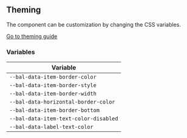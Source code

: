 ## Theming

The component can be customization by changing the CSS variables.

<a class="sb-unstyled button is-primary" href="../?path=/docs/development-theming--page">Go to theming guide</a>

<!-- START: human documentation -->

<!-- END: human documentation -->

### Variables​

| Variable                              |
| ------------------------------------- |
| `--bal-data-item-border-color`        |
| `--bal-data-item-border-style`        |
| `--bal-data-item-border-width`        |
| `--bal-data-horizontal-border-color`  |
| `--bal-data-item-border-bottom`       |
| `--bal-data-item-text-color-disabled` |
| `--bal-data-label-text-color`         |
